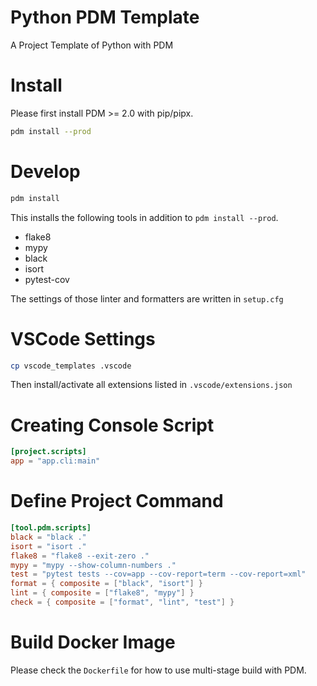# Python PDM Template
A Project Template of Python with PDM

# Install

Please first install PDM >= 2.0 with pip/pipx.

```bash
pdm install --prod
```

# Develop

```bash
pdm install
```

This installs the following tools in addition to `pdm install --prod`.

- flake8
- mypy
- black
- isort
- pytest-cov

The settings of those linter and formatters are written in `setup.cfg`

# VSCode Settings

```bash
cp vscode_templates .vscode
```

Then install/activate all extensions listed in `.vscode/extensions.json`

# Creating Console Script

```toml
[project.scripts]
app = "app.cli:main"
```

# Define Project Command

```toml
[tool.pdm.scripts]
black = "black ."
isort = "isort ."
flake8 = "flake8 --exit-zero ."
mypy = "mypy --show-column-numbers ."
test = "pytest tests --cov=app --cov-report=term --cov-report=xml"
format = { composite = ["black", "isort"] }
lint = { composite = ["flake8", "mypy"] }
check = { composite = ["format", "lint", "test"] }
```

# Build Docker Image

Please check the `Dockerfile` for how to use multi-stage build with PDM.